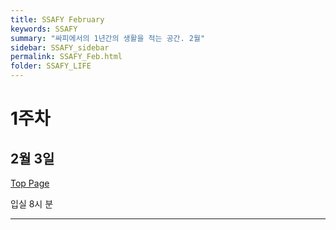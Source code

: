 ```yaml
---
title: SSAFY February
keywords: SSAFY
summary: "싸피에서의 1년간의 생활을 적는 공간. 2월"
sidebar: SSAFY_sidebar
permalink: SSAFY_Feb.html
folder: SSAFY_LIFE
---
```


# 1주차
## 2월 3일

[Top Page](#)  

입실 8시 분

---
